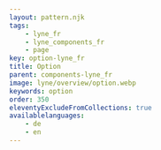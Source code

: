 ```yaml
---
layout: pattern.njk
tags: 
    - lyne_fr
    - lyne_components_fr
    - page
key: option-lyne_fr
title: Option
parent: components-lyne_fr
image: lyne/overview/option.webp
keywords: option
order: 350
eleventyExcludeFromCollections: true
availablelanguages: 
    - de
    - en
---
```

